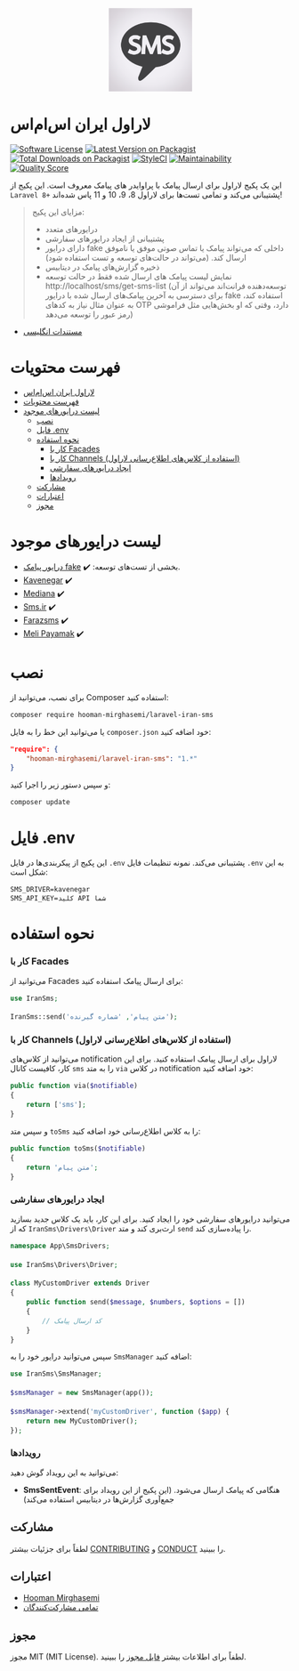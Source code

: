 
<p align="center"><img src="src/Resources/images/sms.jpg?raw=true" width="150px"></p>

# لاراول ایران اس‌ام‌اس

[![Software License][ico-license]](LICENSE.md)
[![Latest Version on Packagist][ico-version]][link-packagist]
[![Total Downloads on Packagist][ico-download]][link-packagist]
[![StyleCI](https://github.styleci.io/repos/684210225/shield?branch=master)](https://github.styleci.io/repos/684210225)
[![Maintainability](https://api.codeclimate.com/v1/badges/9e2415e0cfcfe2120a9e/maintainability)](https://codeclimate.com/github/hooman-mirghasemi/Laravel-iran-sms/maintainability)
[![Quality Score][ico-code-quality]][link-code-quality]

این یک پکیج لاراول برای ارسال پیامک با پراوایدر های پیامک معروف است. این پکیج از `Laravel 8+` پشتیبانی می‌کند و تمامی تست‌ها برای لاراول 8، 9، 10 و 11 پاس شده‌اند!

> مزایای این پکیج:
> - درایورهای متعدد
> - پشتیبانی از ایجاد درایورهای سفارشی
> - دارای درایور fake داخلی که می‌تواند پیامک یا تماس صوتی موفق یا ناموفق ارسال کند. (می‌تواند در حالت‌های توسعه و تست استفاده شود)
> - ذخیره گزارش‌های پیامک در دیتابیس
> - نمایش لیست پیامک های ارسال شده فقط در حالت توسعه http://localhost/sms/get-sms-list (توسعه‌دهنده فرانت‌اند می‌تواند از آن برای دسترسی به آخرین پیامک‌های ارسال شده با درایور fake استفاده کند، به عنوان مثال نیاز به کدهای OTP دارد، وقتی که او بخش‌هایی مثل فراموشی رمز عبور را توسعه می‌دهد)

- [مستندات انگلیسی][link-en]

# فهرست محتویات

- [لاراول ایران اس‌ام‌اس](#laravel-iran-sms)
- [فهرست محتویات](#list-of-contents)
- [لیست درایورهای موجود](#list-of-available-drivers)
    - [نصب](#install)
    - [فایل .env](#env-file)
    - [نحوه استفاده](#how-to-use)
        - [کار با Facades](#working-with-Facades)
        - [کار با Channels (استفاده از کلاس‌های اطلاع‌رسانی لاراول)](#working-with-channels-(use-laravel-notification-classes))
        - [ایجاد درایورهای سفارشی](#create-custom-drivers)
        - [رویدادها](#events)
    - [مشارکت](#contributing)
    - [اعتبارات](#credits)
    - [مجوز](#license)

# لیست درایورهای موجود

- [درایور پیامک fake](#fake-sms) :heavy_check_mark: :بخشی از تست‌های توسعه.
- [Kavenegar](#kavenegar) :heavy_check_mark:
- [Mediana](#mediana) :heavy_check_mark:
- [Sms.ir](#smsir) :heavy_check_mark:
- [Farazsms](#farazsms) :heavy_check_mark:
- [Meli Payamak](#meli-payamak) :heavy_check_mark:

# نصب

برای نصب، می‌توانید از Composer استفاده کنید:

```bash
composer require hooman-mirghasemi/laravel-iran-sms
```

یا می‌توانید این خط را به فایل `composer.json` خود اضافه کنید:

```json
"require": {
    "hooman-mirghasemi/laravel-iran-sms": "1.*"
}
```

و سپس دستور زیر را اجرا کنید:

```bash
composer update
```

# فایل .env

این پکیج از پیکربندی‌ها در فایل `.env` پشتیبانی می‌کند. نمونه تنظیمات فایل `.env` به این شکل است:

```
SMS_DRIVER=kavenegar
SMS_API_KEY=کلید API شما
```

# نحوه استفاده

### کار با Facades

می‌توانید از Facades برای ارسال پیامک استفاده کنید:

```php
use IranSms;

IranSms::send('متن پیام', 'شماره گیرنده');
```

### کار با Channels (استفاده از کلاس‌های اطلاع‌رسانی لاراول)

می‌توانید از کلاس‌های notification لاراول برای ارسال پیامک استفاده کنید. برای این کار، کافیست کانال `sms` را به متد `via` در کلاس notification خود اضافه کنید:

```php
public function via($notifiable)
{
    return ['sms'];
}
```

و سپس متد `toSms` را به کلاس اطلاع‌رسانی خود اضافه کنید:

```php
public function toSms($notifiable)
{
    return 'متن پیام';
}
```

### ایجاد درایورهای سفارشی

می‌توانید درایورهای سفارشی خود را ایجاد کنید. برای این کار، باید یک کلاس جدید بسازید که از `IranSms\Drivers\Driver` ارث‌بری کند و متد `send` را پیاده‌سازی کند.

```php
namespace App\SmsDrivers;

use IranSms\Drivers\Driver;

class MyCustomDriver extends Driver
{
    public function send($message, $numbers, $options = [])
    {
        // کد ارسال پیامک
    }
}
```

سپس می‌توانید درایور خود را به `SmsManager` اضافه کنید:

```php
use IranSms\SmsManager;

$smsManager = new SmsManager(app());

$smsManager->extend('myCustomDriver', function ($app) {
    return new MyCustomDriver();
});
```

### رویدادها

می‌توانید به این رویداد گوش دهید:

- **SmsSentEvent**: هنگامی که پیامک ارسال می‌شود. (این پکیج از این رویداد برای جمع‌آوری گزارش‌ها در دیتابیس استفاده می‌کند)

## مشارکت

لطفاً برای جزئیات بیشتر [CONTRIBUTING](CONTRIBUTING.md) و [CONDUCT](CONDUCT.md) را ببینید.

## اعتبارات

- [Hooman Mirghasemi][link-author]
- [تمامی مشارکت‌کنندگان][link-contributors]

## مجوز

مجوز MIT (MIT License). لطفاً برای اطلاعات بیشتر [فایل مجوز](LICENSE.md) را ببینید.

[ico-version]: https://img.shields.io/packagist/v/hooman-mirghasemi/laravel-iran-sms.svg?style=flat-square
[ico-download]: https://img.shields.io/packagist/dt/hooman-mirghasemi/laravel-iran-sms.svg?color=%23F18&style=flat-square
[ico-license]: https://img.shields.io/badge/license-MIT-brightgreen.svg?style=flat-square
[ico-code-quality]: https://img.shields.io/scrutinizer/quality/g/hooman-mirghasemi/laravel-iran-sms.svg?label=Code%20Quality&style=flat-square

[link-fa]: README-FA.md
[link-en]: README.md
[link-packagist]: https://packagist.org/packages/hooman-mirghasemi/laravel-iran-sms
[link-code-quality]: https://scrutinizer-ci.com/g/hooman-mirghasemi/laravel-iran-sms
[link-author]: https://github.com/hooman-mirghasemi
[link-contributors]: ../../contributors
